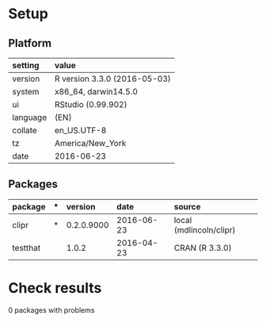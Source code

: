 # Setup

## Platform

|setting  |value                        |
|:--------|:----------------------------|
|version  |R version 3.3.0 (2016-05-03) |
|system   |x86_64, darwin14.5.0         |
|ui       |RStudio (0.99.902)           |
|language |(EN)                         |
|collate  |en_US.UTF-8                  |
|tz       |America/New_York             |
|date     |2016-06-23                   |

## Packages

|package  |*  |version    |date       |source                  |
|:--------|:--|:----------|:----------|:-----------------------|
|clipr    |*  |0.2.0.9000 |2016-06-23 |local (mdlincoln/clipr) |
|testthat |   |1.0.2      |2016-04-23 |CRAN (R 3.3.0)          |

# Check results
0 packages with problems


